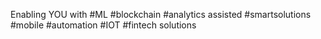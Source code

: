 Enabling YOU with #ML #blockchain #analytics assisted #smartsolutions #mobile #automation #IOT #fintech solutions
